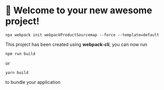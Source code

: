 # 🚀 Welcome to your new awesome project!

`npx webpack init webpackProductSourcemap --force --template=default`

This project has been created using **webpack-cli**, you can now run

```
npm run build
```

or

```
yarn build
```

to bundle your application
